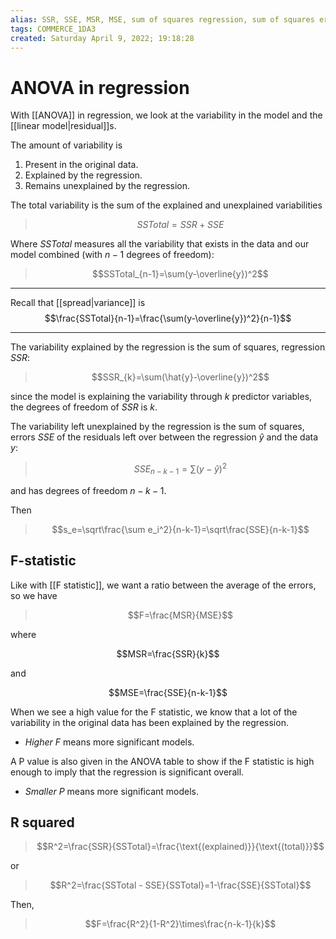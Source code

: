 ```yaml
---
alias: SSR, SSE, MSR, MSE, sum of squares regression, sum of squares error, SSTotal, sum of squares total
tags: COMMERCE_1DA3
created: Saturday April 9, 2022; 19:18:28 
---
```

# ANOVA in regression
With [[ANOVA]] in regression, we look at the variability in the model and the [[linear model|residual]]s. 

The amount of variability is 
1. Present in the original data.
2. Explained by the regression.
3. Remains unexplained by the regression.

The total variability is the sum of the explained and unexplained variabilities

> $$SSTotal=SSR+SSE$$

Where $SSTotal$ measures all the variability that exists in the data and our model combined (with $n-1$ degrees of freedom):

> $$SSTotal_{n-1}=\sum(y-\overline{y})^2$$  

---

Recall that [[spread|variance]] is $$\frac{SSTotal}{n-1}=\frac{\sum(y-\overline{y})^2}{n-1}$$

---

The variability explained by the regression is the sum of squares, regression $SSR$:

> $$SSR_{k}=\sum(\hat{y}-\overline{y})^2$$

since the model is explaining the variability through $k$ predictor variables, the degrees of freedom of $SSR$ is $k$.

The variability left unexplained by the regression is the sum of squares, errors $SSE$ of the residuals left over between the regression $\hat{y}$ and the data $y$:

> $$SSE_{n-k-1}=\sum(y-\hat{y})^2$$

and has degrees of freedom $n-k-1$. 

Then

> $$s_e=\sqrt\frac{\sum e_i^2}{n-k-1}=\sqrt\frac{SSE}{n-k-1}$$

## F-statistic
Like with [[F statistic]], we want a ratio between the average of the errors, so we have

> $$F=\frac{MSR}{MSE}$$

where

$$MSR=\frac{SSR}{k}$$

and

$$MSE=\frac{SSE}{n-k-1}$$

When we see a high value for the F statistic, we know that a lot of the variability in the original data has been explained by the regression.
- *Higher $F$* means more significant models.

A P value is also given in the ANOVA table to show if the F statistic is high enough to imply that the regression is significant overall.
- *Smaller $P$* means more significant models.

## R squared
> $$R^2=\frac{SSR}{SSTotal}=\frac{\text{(explained)}}{\text{(total)}}$$

or 

> $$R^2=\frac{SSTotal - SSE}{SSTotal}=1-\frac{SSE}{SSTotal}$$

Then,

> $$F=\frac{R^2}{1-R^2}\times\frac{n-k-1}{k}$$